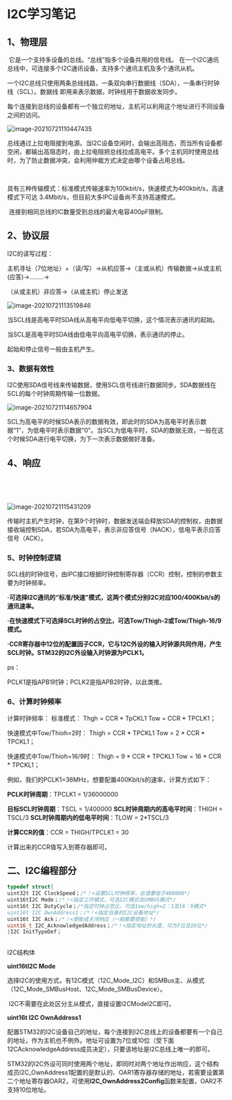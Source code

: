 # I2C学习笔记

## 1、物理层

​		它是一个支持多设备的总线。“总线”指多个设备共用的信号线。
​		在一个l2C通讯总线中，可连接多个l2C通讯设备，支持多个通讯主机及多个通讯从机。



​		一个I2C总线只使用两条总线线路，一条双向串行数据线（SDA），一条串行时钟线（SCL）。数据线		即用来表示数据，时钟线用于数据收发同步。



​		每个连接到总线的设备都有一个独立的地址，主机可以利用这个地址进行不同设备之间的访问。

![image-20210721110447435](https://gitee.com/hgchshs/markdown-table/raw/master/img/20210721110457.png)



​		总线通过上拉电阻接到电源。当l2C设备空闲时，会输出高阻态，而当所有设备都空闲，都输出高阻态时，由上拉电阻把总线拉成高电平。多个主机同时使用总线时，为了防止数据冲突，会利用仲裁方式决定由哪个设备占用总线。

​		

​		具有三种传输模式：标准模式传输速率为100kbit/s，快速模式为400kbit/s，高速模式下可达			3.4Mbit/s，但目前大多IPC设备尚不支持高速模式。



​		连接到相同总线的IC数量受到总线的最大电容400pF限制。

## 2、协议层

I2C的读写过程：

主机寻址（7位地址）+（读/写）->从机应答->（主或从机）传输数据->从或主机(应答)->........->

（从或主机）非应答->（从或主机）停止发送



![image-20210721113519846](https://gitee.com/hgchshs/markdown-table/raw/master/img/20210721113521.png)

当SCL线是高电平时SDA线从高电平向低电平切换，这个情况表示通讯的起始。



当SCL是高电平时SDA线由低电平向高电平切换，表示通讯的停止。



起始和停止信号一般由主机产生。

### 3、数据有效性

​				I2C使用SDA信号线来传输数据，使用SCL信号线进行数据同步。SDA数据线在SCL的每个时钟周期传输一位数据。



![image-20210721114657904](https://gitee.com/hgchshs/markdown-table/raw/master/img/20210721114659.png)

​		SCL为高电平的时候SDA表示的数据有效，即此时的SDA为高电平时表示数据“1”，为低电平时表示数据“0"。
​		当SCL为低电平时，SDA的数据无效，一般在这个时候SDA进行电平切换，为下一次表示数据做好准备。

## 4、响应

​		

​		



![image-20210721115431209](https://gitee.com/hgchshs/markdown-table/raw/master/img/20210721115432.png)

​		传输时主机产生时钟，在第9个时钟时，数据发送端会释放SDA的控制权，由数据接收端控制SDA，若SDA为高电平，表示非应答信号（NACK），低电平表示应答信号（ACK）。

### 5、时钟控制逻辑

SCL线的时钟信号，由lPC接口根据时钟控制寄存器（CCR）控制，控制的参数主要为时钟频率。







**·可选择I2C通讯的“标准/快速”模式，这两个模式分别I2C对应100/400Kbit/s的通讯速率。**



**·在快速模式下可选择SCL时钟的占空比，可选Tow/Thigh-2或Tow/Thigh-16/9模式。**



**·CCR寄存器中12位的配置因子CCR，它与12C外设的输入时钟源共同作用，产生SCL时钟。STM32的l2C外设输入时钟源为PCLK1。**

ps：

PCLK1是指APB1时钟；PCLK2是指APB2时钟，以此类推。

### 6、计算时钟频率

计算时钟频率：
标准模式：
Thgh = CCR * TpCKL1          Tow = CCR * TPCLK1；

快速模式中Tow/Thioh=2时：
Thigh = CCR * TPCKL1           Tow = 2 * CCR * TPCKL1；

快速模式中Tow/Thioh=16/9时：
Thigh = 9 * CCR * TPCKL1      Tow = 16 * CCR * TPCKL1；



例如，我们的PCLK1=36MHz，想要配置400Kbit/s的速率，计算方式如下：

**PCLK时钟周期**：TPCLK1 = 1/36000000

**目标SCL时钟周期**：TSCL = 1/400000
**SCL时钟周期内的高电平时间**：THIGH = TSCL/3
**SCL时钟周期内的低电平时间**：TLOW = 2*TSCL/3

**计算CCR的值**：CCR = THIGH/TPCLK1 = 30

计算出来的CCR值写入到寄存器即可。

## 二、I2C编程部分

~~~c
typedef struct{
uint32t I2C ClockSpeed；/*！<设置SCL时钟频率，此值要低于400000*/
uint16tI2C Mode；/*！<指定工作模式，可选I2C模式及SMBUS模式*/
uint16t I2C DutyCycle；/*指定时钟占空比，可选1ow/high=2：1及16：9模式*
uint16t I2C OwnAddress1；/*！<指定自身的I2C设备地址*/
uint16t I2C Ack；/*！<使能或关闭响应（一般都要使能）*/
uint16_t I2C_AcknowledgedAddress；/*！<指定地址的长度，可为7位及10位*/
}I2C InitTypeDef；
    
~~~

I2C结构体

**uint16tI2C Mode**

​		选择I2C的使用方式，有12C模式（12C_Mode_l2C）和SMBus主、从模式（12C_Mode_SMBusHost、12C_Mode_SMBusDevice）。
​	

​	I2C不需要在此处区分主从模式，直接设置l2CModel2C即可。



**uint16t I2C OwnAddress1**

​		配置STM32的I2C设备自己的地址，每个连接到I2C总线上的设备都要有一个自己的地址，作为主机也不例外。地址可设置为7位或10位（受下面12CAcknowledgeAddress成员决定），只要该地址是I2C总线上唯一的即可。
​	

​	STM32的I2C外设可同时使用两个地址，即同时对两个地址作出响应，这个结构成员l2C_OwnAddress1配置的是默认的、OAR1寄存器存储的地址，若需要设置第二个地址寄存器OAR2，可使用**I2C_OwnAddress2Config**函数来配置，OAR2不支持10位地址。

